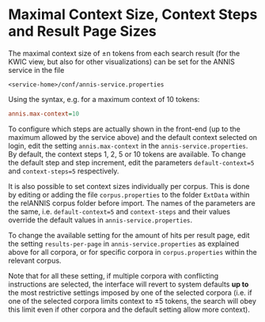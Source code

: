 # Maximal Context Size, Context Steps and Result Page Sizes

The maximal context size of ±n tokens from each search result (for the KWIC view,
but also for other visualizations) can be set for the ANNIS service in the file
~~~
<service-home>/conf/annis-service.properties
~~~

Using the syntax, e.g. for a maximum context of 10 tokens:
~~~ini
annis.max-context=10
~~~
To configure which steps are actually shown in the front-end (up to the maximum
allowed by the service above) and the default context selected on login, edit the setting
`annis.max-context` in the `annis-service.properties`. 
By default, the context steps 1, 2, 5 or 10 tokens are available. 
To change the default step and step increment, edit the parameters `default-context=5` and `context-steps=5` respectively.

It is also possible to set context sizes individually per corpus. This is done by editing or
adding the file `corpus.properties` to the folder `ExtData` within the relANNIS corpus
folder before import. 
The names of the parameters are the same, i.e. `default-context=5` and `context-steps` and their values override the 
default values in `annis-service.properties`.

To change the available setting for the amount of hits per result page, edit the setting
`results-per-page` in `annis-service.properties` as explained above for all
corpora, or for specific corpora in `corpus.properties` within the relevant corpus.

Note that for all these setting, if multiple corpora with conflicting instructions are
selected, the interface will revert to system defaults **up to** the most restrictive settings
imposed by one of the selected corpora (i.e. if one of the selected corpora limits
context to ±5 tokens, the search will obey this limit even if other corpora and the
default setting allow more context).